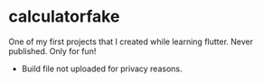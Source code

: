 # calculatorfake

One of my first projects that I created while learning flutter. Never published. Only for fun!

* Build file not uploaded for privacy reasons.
